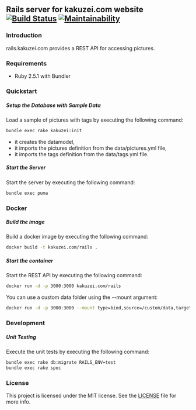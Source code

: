 ## Rails server for kakuzei.com website [![Build Status](https://travis-ci.org/kakuzei/rails.kakuzei.com.svg?branch=master)](https://travis-ci.org/kakuzei/rails.kakuzei.com) [![Maintainability](https://api.codeclimate.com/v1/badges/29fdfd4cc3f516610ea4/maintainability)](https://codeclimate.com/github/kakuzei/rails.kakuzei.com/maintainability)

### Introduction

rails.kakuzei.com provides a REST API for accessing pictures.

### Requirements

* Ruby 2.5.1 with Bundler

### Quickstart

##### Setup the Database with Sample Data

Load a sample of pictures with tags by executing the following command:

```bash
bundle exec rake kakuzei:init
```
* it creates the datamodel,
* it imports the pictures definition from the data/pictures.yml file,
* it imports the tags definition from the data/tags.yml file.

##### Start the Server

Start the server by executing the following command:

```bash
bundle exec puma
```

### Docker

##### Build the image

Build a docker image by executing the following command:

```bash
docker build -t kakuzei.com/rails .
```

##### Start the container

Start the REST API by executing the following command:

```bash
docker run -d -p 3000:3000 kakuzei.com/rails
```

You can use a custom data folder using the --mount argument:

```bash
docker run -d -p 3000:3000 --mount type=bind,source=/custom/data,target=/app/data kakuzei.com/rails
```

### Development

##### Unit Testing

Execute the unit tests by executing the following command:

```bash
bundle exec rake db:migrate RAILS_ENV=test
bundle exec rake spec
```

### License

This project is licensed under the MIT license. See the [LICENSE](LICENSE) file for more info.
